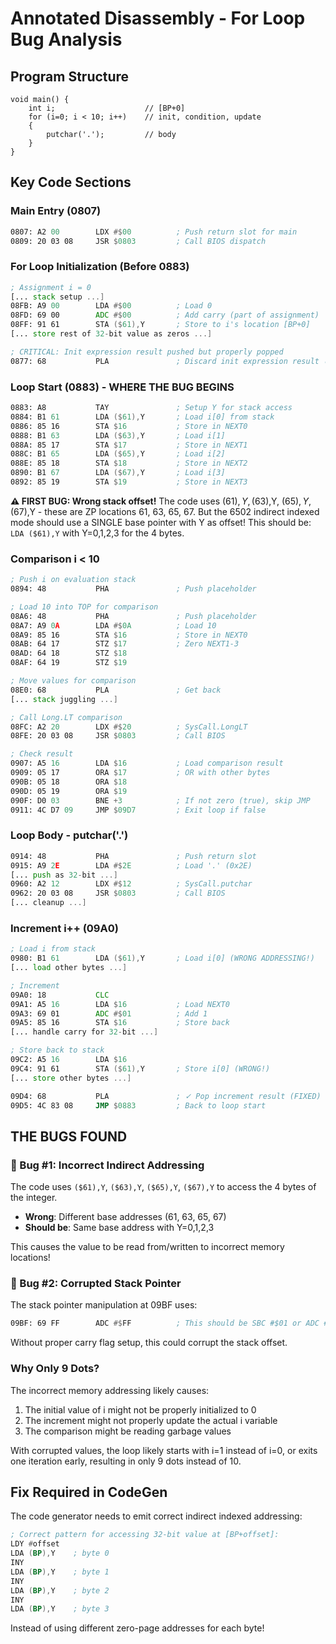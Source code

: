 # Annotated Disassembly - For Loop Bug Analysis

## Program Structure
```
void main() {
    int i;                    // [BP+0]
    for (i=0; i < 10; i++)    // init, condition, update
    {
        putchar('.');         // body
    }
}
```

## Key Code Sections

### Main Entry (0807)
```asm
0807: A2 00        LDX #$00          ; Push return slot for main
0809: 20 03 08     JSR $0803         ; Call BIOS dispatch
```

### For Loop Initialization (Before 0883)
```asm
; Assignment i = 0
[... stack setup ...]
08FB: A9 00        LDA #$00          ; Load 0
08FD: 69 00        ADC #$00          ; Add carry (part of assignment)
08FF: 91 61        STA ($61),Y       ; Store to i's location [BP+0]
[... store rest of 32-bit value as zeros ...]

; CRITICAL: Init expression result pushed but properly popped
0877: 68           PLA               ; Discard init expression result ✓
```

### Loop Start (0883) - WHERE THE BUG BEGINS
```asm
0883: A8           TAY               ; Setup Y for stack access
0884: B1 61        LDA ($61),Y       ; Load i[0] from stack
0886: 85 16        STA $16           ; Store in NEXT0
0888: B1 63        LDA ($63),Y       ; Load i[1] 
088A: 85 17        STA $17           ; Store in NEXT1
088C: B1 65        LDA ($65),Y       ; Load i[2]
088E: 85 18        STA $18           ; Store in NEXT2
0890: B1 67        LDA ($67),Y       ; Load i[3]
0892: 85 19        STA $19           ; Store in NEXT3
```

**⚠️ FIRST BUG: Wrong stack offset!**
The code uses ($61),Y, ($63),Y, ($65),Y, ($67),Y - these are ZP locations 61, 63, 65, 67.
But the 6502 indirect indexed mode should use a SINGLE base pointer with Y as offset!
This should be: `LDA ($61),Y` with Y=0,1,2,3 for the 4 bytes.

### Comparison i < 10
```asm
; Push i on evaluation stack
0894: 48           PHA               ; Push placeholder

; Load 10 into TOP for comparison  
08A6: 48           PHA               ; Push placeholder
08A7: A9 0A        LDA #$0A          ; Load 10
08A9: 85 16        STA $16           ; Store in NEXT0
08AB: 64 17        STZ $17           ; Zero NEXT1-3
08AD: 64 18        STZ $18
08AF: 64 19        STZ $19

; Move values for comparison
08E0: 68           PLA               ; Get back
[... stack juggling ...]

; Call Long.LT comparison
08FC: A2 20        LDX #$20          ; SysCall.LongLT
08FE: 20 03 08     JSR $0803         ; Call BIOS

; Check result
0907: A5 16        LDA $16           ; Load comparison result
0909: 05 17        ORA $17           ; OR with other bytes
090B: 05 18        ORA $18
090D: 05 19        ORA $19
090F: D0 03        BNE +3            ; If not zero (true), skip JMP
0911: 4C D7 09     JMP $09D7         ; Exit loop if false
```

### Loop Body - putchar('.')
```asm
0914: 48           PHA               ; Push return slot
0915: A9 2E        LDA #$2E          ; Load '.' (0x2E)
[... push as 32-bit ...]
0960: A2 12        LDX #$12          ; SysCall.putchar  
0962: 20 03 08     JSR $0803         ; Call BIOS
[... cleanup ...]
```

### Increment i++ (09A0)
```asm
; Load i from stack
0980: B1 61        LDA ($61),Y       ; Load i[0] (WRONG ADDRESSING!)
[... load other bytes ...]

; Increment
09A0: 18           CLC
09A1: A5 16        LDA $16           ; Load NEXT0
09A3: 69 01        ADC #$01          ; Add 1
09A5: 85 16        STA $16           ; Store back
[... handle carry for 32-bit ...]

; Store back to stack
09C2: A5 16        LDA $16
09C4: 91 61        STA ($61),Y       ; Store i[0] (WRONG!)
[... store other bytes ...]

09D4: 68           PLA               ; ✓ Pop increment result (FIXED)
09D5: 4C 83 08     JMP $0883         ; Back to loop start
```

## THE BUGS FOUND

### 🐛 Bug #1: Incorrect Indirect Addressing
The code uses `($61),Y`, `($63),Y`, `($65),Y`, `($67),Y` to access the 4 bytes of the integer.
- **Wrong**: Different base addresses (61, 63, 65, 67)
- **Should be**: Same base address with Y=0,1,2,3

This causes the value to be read from/written to incorrect memory locations!

### 🐛 Bug #2: Corrupted Stack Pointer
The stack pointer manipulation at 09BF uses:
```asm
09BF: 69 FF        ADC #$FF          ; This should be SBC #$01 or ADC #$FF with SEC
```
Without proper carry flag setup, this could corrupt the stack offset.

### Why Only 9 Dots?
The incorrect memory addressing likely causes:
1. The initial value of i might not be properly initialized to 0
2. The increment might not properly update the actual i variable
3. The comparison might be reading garbage values

With corrupted values, the loop likely starts with i=1 instead of i=0, or exits one iteration early, resulting in only 9 dots instead of 10.

## Fix Required in CodeGen
The code generator needs to emit correct indirect indexed addressing:
```asm
; Correct pattern for accessing 32-bit value at [BP+offset]:
LDY #offset
LDA (BP),Y    ; byte 0
INY
LDA (BP),Y    ; byte 1  
INY
LDA (BP),Y    ; byte 2
INY  
LDA (BP),Y    ; byte 3
```

Instead of using different zero-page addresses for each byte!
